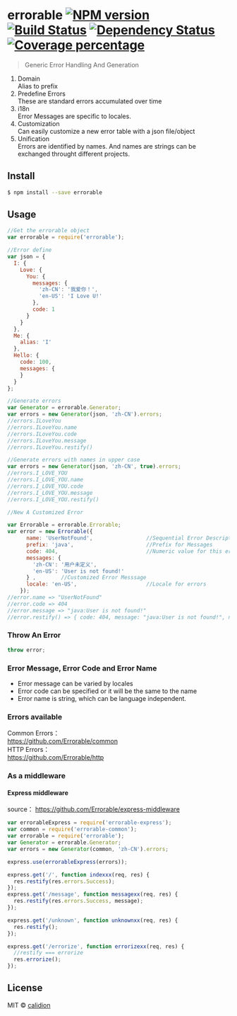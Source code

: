 # errorable [![NPM version][npm-image]][npm-url] [![Build Status][travis-image]][travis-url] [![Dependency Status][daviddm-image]][daviddm-url] [![Coverage percentage][coveralls-image]][coveralls-url]


> Generic Error Handling And Generation

1. Domain  
    Alias to prefix
2. Predefine Errors     
    These are standard errors accumulated over time
3. i18n    
    Error Messages are specific to locales.
4. Customization  
    Can easily customize a new error table with a json file/object
5. Unification  
    Errors are identified by names. And names are strings can be exchanged throught different projects.

## Install

```sh
$ npm install --save errorable
```

## Usage

```js
//Get the errorable object
var errorable = require('errorable');

//Error define
var json = {
  I: {
    Love: {
      You: {
        messages: {
          'zh-CN': '我爱你！',
          'en-US': 'I Love U!'
        },
        code: 1
      }
    }
  },
  Me: {
    alias: 'I'
  },
  Hello: {
    code: 100,
    messages: {
    }
  }
};

//Generate errors
var Generator = errorable.Generator;
var errors = new Generator(json, 'zh-CN').errors;
//errors.ILoveYou
//errors.ILoveYou.name
//errors.ILoveYou.code
//errors.ILoveYou.message
//errors.ILoveYou.restify()

//Generate errors with names in upper case
var errors = new Generator(json, 'zh-CN', true).errors;
//errors.I_LOVE_YOU
//errors.I_LOVE_YOU.name
//errors.I_LOVE_YOU.code
//errors.I_LOVE_YOU.message
//errors.I_LOVE_YOU.restify()

//New A Customized Error

var Errorable = errorable.Errorable;
var error = new Errorable({
      name: 'UserNotFound',                 //Sequential Error Description
      prefix: 'java',                       //Prefix for Messages
      code: 404,                            //Numeric value for this error
      messages: {
        'zh-CN': '用户未定义',
        'en-US': 'User is not found!'
      } ,        //Customized Error Messsage
      locale: 'en-US',                      //Locale for errors
    });
//error.name => "UserNotFound"
//error.code => 404
//error.message => "java:User is not found!"
//error.restify() => { code: 404, message: "java:User is not found!", name: 'UserNotFound'}
```

### Throw An Error
```js
throw error;
```

### Error Message, Error Code and Error Name

* Error message can be varied by locales
* Error code can be specified or it will be the same to the name
* Error name is string, which can be language independent.

### Errors available 
Common Errors：  
https://github.com/Errorable/common  
HTTP Errors：  
https://github.com/Errorable/http  

### As a middleware
#### Express middleware
source：
https://github.com/Errorable/express-middleware

```js
var errorableExpress = require('errorable-express');
var common = require('errorable-common');
var errorable = require('errorable');
var Generator = errorable.Generator;
var errors = new Generator(common, 'zh-CN').errors;

express.use(errorableExpress(errors));

express.get('/', function indexxx(req, res) {
  res.restify(res.errors.Success);
});
express.get('/message', function messagexx(req, res) {
  res.restify(res.errors.Success, message);
});

express.get('/unknown', function unknownxx(req, res) {
  res.restify();
});

express.get('/errorize', function errorizexx(req, res) {
  //restify === errorize
  res.errorize();
});
```

## License

MIT © [calidion](blog.3gcnbeta.com)


[npm-image]: https://badge.fury.io/js/errorable.svg
[npm-url]: https://npmjs.org/package/errorable
[travis-image]: https://travis-ci.org/calidion/errorable.svg
[travis-url]: https://travis-ci.org/calidion/errorable
[daviddm-image]: https://david-dm.org/calidion/errorable.svg?theme=shields.io
[daviddm-url]: https://david-dm.org/calidion/errorable
[coveralls-image]: https://coveralls.io/repos/calidion/errorable/badge.svg?branch=master&service=github
[coveralls-url]: https://coveralls.io/github/calidion/errorable?branch=master
